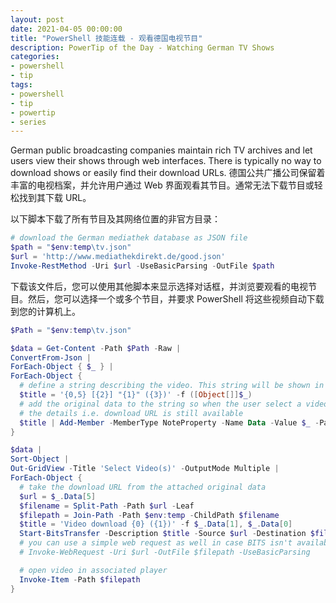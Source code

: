```yaml
---
layout: post
date: 2021-04-05 00:00:00
title: "PowerShell 技能连载 - 观看德国电视节目"
description: PowerTip of the Day - Watching German TV Shows
categories:
- powershell
- tip
tags:
- powershell
- tip
- powertip
- series
---
```

German public broadcasting companies maintain rich TV archives and let users view their shows through web interfaces. There is typically no way to download shows or easily find their download URLs.
德国公共广播公司保留着丰富的电视档案，并允许用户通过 Web 界面观看其节目。通常无法下载节目或轻松找到其下载 URL。

以下脚本下载了所有节目及其网络位置的非官方目录：

```powershell
# download the German mediathek database as JSON file
$path = "$env:temp\tv.json"
$url = 'http://www.mediathekdirekt.de/good.json'
Invoke-RestMethod -Uri $url -UseBasicParsing -OutFile $path
```

下载该文件后，您可以使用其他脚本来显示选择对话框，并浏览要观看的电视节目。然后，您可以选择一个或多个节目，并要求 PowerShell 将这些视频自动下载到您的计算机上。

```powershell
$Path = "$env:temp\tv.json"

$data = Get-Content -Path $Path -Raw |
ConvertFrom-Json |
ForEach-Object { $_ } |
ForEach-Object {
  # define a string describing the video. This string will be shown in a grid view window
  $title = '{0,5} [{2}] "{1}" ({3})' -f ([Object[]]$_)
  # add the original data to the string so when the user select a video,
  # the details i.e. download URL is still available
  $title | Add-Member -MemberType NoteProperty -Name Data -Value $_ -PassThru
}

$data |
Sort-Object |
Out-GridView -Title 'Select Video(s)' -OutputMode Multiple |
ForEach-Object {
  # take the download URL from the attached original data
  $url = $_.Data[5]
  $filename = Split-Path -Path $url -Leaf
  $filepath = Join-Path -Path $env:temp -ChildPath $filename
  $title = 'Video download {0} ({1})' -f $_.Data[1], $_.Data[0]
  Start-BitsTransfer -Description $title -Source $url -Destination $filepath
  # you can use a simple web request as well in case BITS isn't available
  # Invoke-WebRequest -Uri $url -OutFile $filepath -UseBasicParsing

  # open video in associated player
  Invoke-Item -Path $filepath
}
```

<!--本文国际来源：[Watching German TV Shows](https://community.idera.com/database-tools/powershell/powertips/b/tips/posts/watching-german-tv-shows)-->

